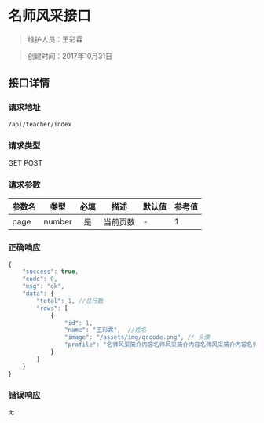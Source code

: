 # 名师风采接口

> 维护人员：王彩霖

> 创建时间：2017年10月31日

## 接口详情

### 请求地址
```
/api/teacher/index
```

### 请求类型
GET POST

### 请求参数
| 参数名 | 类型 | 必填 | 描述 | 默认值 | 参考值 |
| --- | :---: | :---: | --- | --- | --- |
| page | number | 是 | 当前页数 | - | 1 |


### 正确响应
```javascript
{
    "success": true,
    "code": 0,
    "msg": "ok",
    "data": {
        "total": 1, //总行数
        "rows": [
            {
                "id": 1,
                "name": "王彩霖",  //姓名
                "image": "/assets/img/qrcode.png", // 头像
                "profile": "名师风采简介内容名师风采简介内容名师风采简介内容名师风采简介内容名师风采简介内容名师风采简介内容名师风采简介内容名师风采简介内容名师风采简介内容" // 简介
            }
        ]
    }
}
```

### 错误响应
```javascript
无
```
